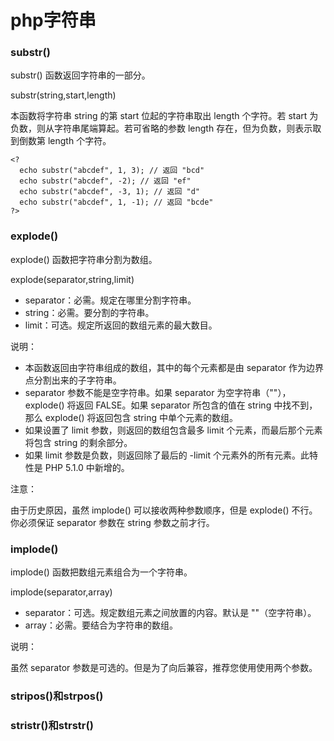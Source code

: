 php字符串
========

### substr()

substr() 函数返回字符串的一部分。

substr(string,start,length)

本函数将字符串 string 的第 start 位起的字符串取出 length 个字符。若 start 为负数，则从字符串尾端算起。若可省略的参数 length 存在，但为负数，则表示取到倒数第 length 个字符。

    <?
      echo substr("abcdef", 1, 3); // 返回 "bcd"
      echo substr("abcdef", -2); // 返回 "ef"
      echo substr("abcdef", -3, 1); // 返回 "d"
      echo substr("abcdef", 1, -1); // 返回 "bcde"
    ?>

### explode()

explode() 函数把字符串分割为数组。

explode(separator,string,limit)

* separator：必需。规定在哪里分割字符串。
* string：必需。要分割的字符串。
* limit：可选。规定所返回的数组元素的最大数目。

说明：

* 本函数返回由字符串组成的数组，其中的每个元素都是由 separator 作为边界点分割出来的子字符串。
* separator 参数不能是空字符串。如果 separator 为空字符串（""），explode() 将返回 FALSE。如果 separator 所包含的值在 string 中找不到，那么 explode() 将返回包含 string 中单个元素的数组。
* 如果设置了 limit 参数，则返回的数组包含最多 limit 个元素，而最后那个元素将包含 string 的剩余部分。
* 如果 limit 参数是负数，则返回除了最后的 -limit 个元素外的所有元素。此特性是 PHP 5.1.0 中新增的。

注意：

由于历史原因，虽然 implode() 可以接收两种参数顺序，但是 explode() 不行。你必须保证 separator 参数在 string 参数之前才行。

### implode()

implode() 函数把数组元素组合为一个字符串。

implode(separator,array)

* separator：可选。规定数组元素之间放置的内容。默认是 ""（空字符串）。
* array：必需。要结合为字符串的数组。

说明：

虽然 separator 参数是可选的。但是为了向后兼容，推荐您使用使用两个参数。

### stripos()和strpos()


### stristr()和strstr()
